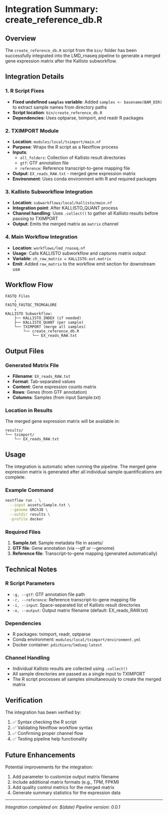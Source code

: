 # Integration Summary: create_reference_db.R

## Overview
The `create_reference_db.R` script from the `bin/` folder has been successfully integrated into the LMD_rnaseq pipeline to generate a merged gene expression matrix after the Kallisto subworkflow.

## Integration Details

### 1. R Script Fixes
- **Fixed undefined `samples` variable**: Added `samples <- basename(BAM_DIR)` to extract sample names from directory paths
- **Script location**: `bin/create_reference_db.R`
- **Dependencies**: Uses optparse, tximport, and readr R packages

### 2. TXIMPORT Module
- **Location**: `modules/local/tximport/main.nf`
- **Purpose**: Wraps the R script as a Nextflow process
- **Inputs**: 
  - `all_folders`: Collection of Kallisto result directories
  - `gtf`: GTF annotation file
  - `reference`: Reference transcript-to-gene mapping file
- **Output**: `EX_reads_RAW.txt` - merged gene expression matrix
- **Environment**: Uses conda environment with R and required packages

### 3. Kallisto Subworkflow Integration
- **Location**: `subworkflows/local/kallisto/main.nf`
- **Integration point**: After KALLISTO_QUANT process
- **Channel handling**: Uses `.collect()` to gather all Kallisto results before passing to TXIMPORT
- **Output**: Emits the merged matrix as `matrix` channel

### 4. Main Workflow Integration
- **Location**: `workflows/lmd_rnaseq.nf`
- **Usage**: Calls KALLISTO subworkflow and captures matrix output
- **Variable**: `ch_raw_matrix = KALLISTO.out.matrix`
- **Emit**: Added `raw_matrix` to the workflow emit section for downstream use

## Workflow Flow

```
FASTQ Files
    ↓
FASTQ_FASTQC_TRIMGALORE
    ↓
KALLISTO Subworkflow:
    ├── KALLISTO_INDEX (if needed)
    ├── KALLISTO_QUANT (per sample)
    └── TXIMPORT (merge all samples)
        └── create_reference_db.R
            └── EX_reads_RAW.txt
```

## Output Files

### Generated Matrix File
- **Filename**: `EX_reads_RAW.txt`
- **Format**: Tab-separated values
- **Content**: Gene expression counts matrix
- **Rows**: Genes (from GTF annotation)
- **Columns**: Samples (from input Sample.txt)

### Location in Results
The merged gene expression matrix will be available in:
```
results/
└── tximport/
    └── EX_reads_RAW.txt
```

## Usage

The integration is automatic when running the pipeline. The merged gene expression matrix is generated after all individual sample quantifications are complete.

### Example Command
```bash
nextflow run . \
  --input assets/Sample.txt \
  --genome GRCh38 \
  --outdir results \
  -profile docker
```

### Required Files
1. **Sample.txt**: Sample metadata file in assets/
2. **GTF file**: Gene annotation (via --gtf or --genome)
3. **Reference file**: Transcript-to-gene mapping (generated automatically)

## Technical Notes

### R Script Parameters
- `-g, --gtf`: GTF annotation file path
- `-r, --reference`: Reference transcript-to-gene mapping file
- `-i, --input`: Space-separated list of Kallisto result directories
- `-o, --output`: Output matrix filename (default: EX_reads_RAW.txt)

### Dependencies
- R packages: tximport, readr, optparse
- Conda environment: `modules/local/tximport/environment.yml`
- Docker container: `pdichiaro/lmdseq:latest`

### Channel Handling
- Individual Kallisto results are collected using `.collect()`
- All sample directories are passed as a single input to TXIMPORT
- The R script processes all samples simultaneously to create the merged matrix

## Verification

The integration has been verified by:
1. ✅ Syntax checking the R script
2. ✅ Validating Nextflow workflow syntax
3. ✅ Confirming proper channel flow
4. ✅ Testing pipeline help functionality

## Future Enhancements

Potential improvements for the integration:
1. Add parameter to customize output matrix filename
2. Include additional matrix formats (e.g., TPM, FPKM)
3. Add quality control metrics for the merged matrix
4. Generate summary statistics for the expression data

---

*Integration completed on: $(date)*
*Pipeline version: 0.0.1*